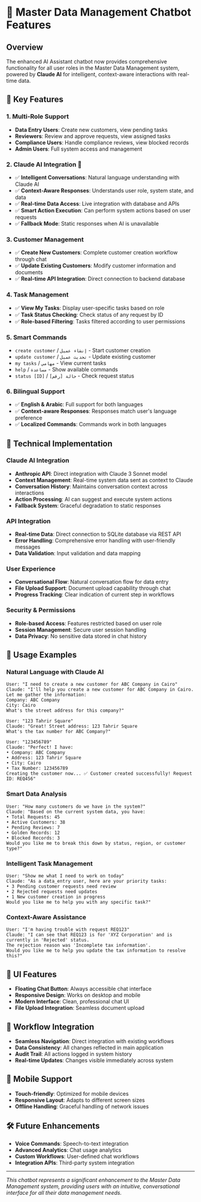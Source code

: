 # 🤖 Master Data Management Chatbot Features

## Overview
The enhanced AI Assistant chatbot now provides comprehensive functionality for all user roles in the Master Data Management system, powered by **Claude AI** for intelligent, context-aware interactions with real-time data.

## 🎯 Key Features

### 1. **Multi-Role Support**
- **Data Entry Users**: Create new customers, view pending tasks
- **Reviewers**: Review and approve requests, view assigned tasks  
- **Compliance Users**: Handle compliance reviews, view blocked records
- **Admin Users**: Full system access and management

### 2. **Claude AI Integration** 🧠
- ✅ **Intelligent Conversations**: Natural language understanding with Claude AI
- ✅ **Context-Aware Responses**: Understands user role, system state, and data
- ✅ **Real-time Data Access**: Live integration with database and APIs
- ✅ **Smart Action Execution**: Can perform system actions based on user requests
- ✅ **Fallback Mode**: Static responses when AI is unavailable

### 3. **Customer Management**
- ✅ **Create New Customers**: Complete customer creation workflow through chat
- ✅ **Update Existing Customers**: Modify customer information and documents
- ✅ **Real-time API Integration**: Direct connection to backend database

### 4. **Task Management**
- ✅ **View My Tasks**: Display user-specific tasks based on role
- ✅ **Task Status Checking**: Check status of any request by ID
- ✅ **Role-based Filtering**: Tasks filtered according to user permissions

### 5. **Smart Commands**
- `create customer` / `إنشاء عميل` - Start customer creation
- `update customer` / `تحديث عميل` - Update existing customer
- `my tasks` / `مهامي` - View current tasks
- `help` / `مساعدة` - Show available commands
- `status [ID]` / `حالة [رقم]` - Check request status

### 6. **Bilingual Support**
- ✅ **English & Arabic**: Full support for both languages
- ✅ **Context-aware Responses**: Responses match user's language preference
- ✅ **Localized Commands**: Commands work in both languages

## 🔧 Technical Implementation

### Claude AI Integration
- **Anthropic API**: Direct integration with Claude 3 Sonnet model
- **Context Management**: Real-time system data sent as context to Claude
- **Conversation History**: Maintains conversation context across interactions
- **Action Processing**: AI can suggest and execute system actions
- **Fallback System**: Graceful degradation to static responses

### API Integration
- **Real-time Data**: Direct connection to SQLite database via REST API
- **Error Handling**: Comprehensive error handling with user-friendly messages
- **Data Validation**: Input validation and data mapping

### User Experience
- **Conversational Flow**: Natural conversation flow for data entry
- **File Upload Support**: Document upload capability through chat
- **Progress Tracking**: Clear indication of current step in workflows

### Security & Permissions
- **Role-based Access**: Features restricted based on user role
- **Session Management**: Secure user session handling
- **Data Privacy**: No sensitive data stored in chat history

## 🚀 Usage Examples

### Natural Language with Claude AI
```
User: "I need to create a new customer for ABC Company in Cairo"
Claude: "I'll help you create a new customer for ABC Company in Cairo. Let me gather the information:
Company: ABC Company
City: Cairo
What's the street address for this company?"

User: "123 Tahrir Square"
Claude: "Great! Street address: 123 Tahrir Square
What's the tax number for ABC Company?"

User: "123456789"
Claude: "Perfect! I have:
• Company: ABC Company
• Address: 123 Tahrir Square
• City: Cairo
• Tax Number: 123456789
Creating the customer now... ✅ Customer created successfully! Request ID: REQ456"
```

### Smart Data Analysis
```
User: "How many customers do we have in the system?"
Claude: "Based on the current system data, you have:
• Total Requests: 45
• Active Customers: 38
• Pending Reviews: 7
• Golden Records: 12
• Blocked Records: 3
Would you like me to break this down by status, region, or customer type?"
```

### Intelligent Task Management
```
User: "Show me what I need to work on today"
Claude: "As a data_entry user, here are your priority tasks:
• 3 Pending customer requests need review
• 2 Rejected requests need updates
• 1 New customer creation in progress
Would you like me to help you with any specific task?"
```

### Context-Aware Assistance
```
User: "I'm having trouble with request REQ123"
Claude: "I can see that REQ123 is for 'XYZ Corporation' and is currently in 'Rejected' status. 
The rejection reason was 'Incomplete tax information'. 
Would you like me to help you update the tax information to resolve this?"
```

## 🎨 UI Features
- **Floating Chat Button**: Always accessible chat interface
- **Responsive Design**: Works on desktop and mobile
- **Modern Interface**: Clean, professional chat UI
- **File Upload Integration**: Seamless document upload

## 🔄 Workflow Integration
- **Seamless Navigation**: Direct integration with existing workflows
- **Data Consistency**: All changes reflected in main application
- **Audit Trail**: All actions logged in system history
- **Real-time Updates**: Changes visible immediately across system

## 📱 Mobile Support
- **Touch-friendly**: Optimized for mobile devices
- **Responsive Layout**: Adapts to different screen sizes
- **Offline Handling**: Graceful handling of network issues

## 🛠️ Future Enhancements
- **Voice Commands**: Speech-to-text integration
- **Advanced Analytics**: Chat usage analytics
- **Custom Workflows**: User-defined chat workflows
- **Integration APIs**: Third-party system integration

---

*This chatbot represents a significant enhancement to the Master Data Management system, providing users with an intuitive, conversational interface for all their data management needs.*
